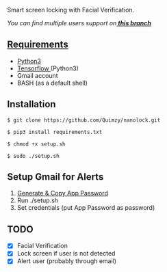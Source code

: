 Smart screen locking with Facial Verification.

*You can find multiple users support on<b><a href="https://github.com/Quimzy/nanolock/tree/multiple_users"> this branch</b>*


## Requirements

- Python3
- <a href="https://www.tensorflow.org/install/pip"> Tensorflow </a> (Python3)
- Gmail account
- BASH (as a default shell)

## Installation

```
$ git clone https://github.com/Quimzy/nanolock.git

$ pip3 install requirements.txt

$ chmod +x setup.sh

$ sudo ./setup.sh
```

## Setup Gmail for Alerts

1. <a href="https://support.google.com/accounts/answer/185833?hl=en"> Generate & Copy App Password </a>
2. Run ./setup.sh
3. Set credentials (put App Password as password)

## TODO

- [X] Facial Verification
- [X] Lock screen if user is not detected
- [X] Alert user (probably through email)
